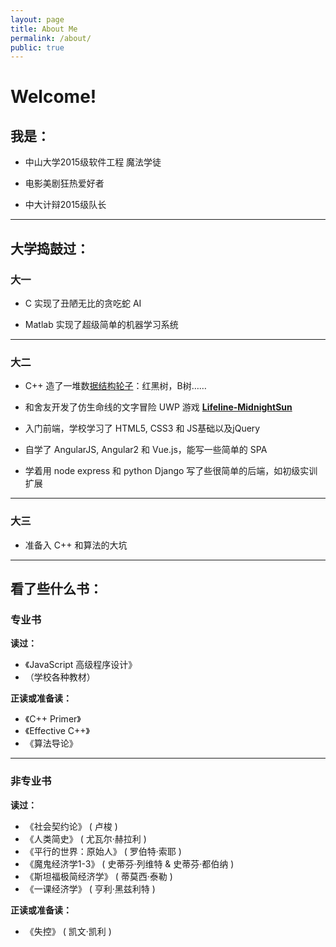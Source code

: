 ```yaml
---
layout: page
title: About Me
permalink: /about/
public: true
---
```


# Welcome!

## 我是：

* 中山大学2015级软件工程 魔法学徒

* 电影美剧狂热爱好者

* 中大计辩2015级队长

---

## 大学捣鼓过：

### 大一

* C 实现了丑陋无比的贪吃蛇 AI

* Matlab 实现了超级简单的机器学习系统

---

### 大二

* C++ 造了一堆数[据结构轮子](https://github.com/qyb225/DSA/tree/master/inc)：红黑树，B树……

* 和舍友开发了仿生命线的文字冒险 UWP 游戏 [**Lifeline-MidnightSun**](https://github.com/qyb225/MidnightSun)

* 入门前端，学校学习了 HTML5, CSS3 和 JS基础以及jQuery

* 自学了 AngularJS, Angular2 和 Vue.js，能写一些简单的 SPA

* 学着用 node express 和 python Django 写了些很简单的后端，如初级实训扩展

---

### 大三

* 准备入 C++ 和算法的大坑

---

## 看了些什么书：

### 专业书

**读过：**

* 《JavaScript 高级程序设计》
*  （学校各种教材）

**正读或准备读：**

* 《C++ Primer》
* 《Effective C++》
* 《算法导论》

---

### 非专业书

**读过：**

* 《社会契约论》 ( 卢梭 )
* 《人类简史》 ( 尤瓦尔·赫拉利 )
* 《平行的世界：原始人》 ( 罗伯特·索耶 )
* 《魔鬼经济学1-3》 ( 史蒂芬·列维特 & 史蒂芬·都伯纳 )
* 《斯坦福极简经济学》 ( 蒂莫西·泰勒 )
* 《一课经济学》 ( 亨利·黑兹利特 )

**正读或准备读：**

* 《失控》 ( 凯文·凯利 )